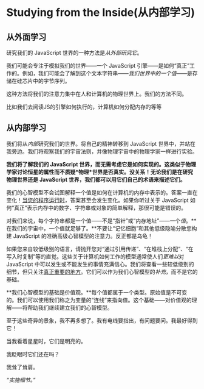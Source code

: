 # Studying from the Inside(从内部学习)

## 从外面学习

研究我们的 JavaScript 世界的一种方法是*从外部研究它*。

我们可能会专注于模拟我们的世界——一个 JavaScript 引擎——是如何“真正”工作的。例如，我们可能会了解到这个文本字符串——*我们世界中的一个值*——是存储在硅芯片中的字节序列。

这种方法将我们的注意力集中在人和计算机的物理世界上。我们的方法不同。

比如我们去阅读JS的引擎如何执行的，计算机如何分配内存的等等

## 从内部学习

我们将从*内部*研究我们的世界。将自己的精神转移到 JavaScript 世界中，并站在我旁边。我们将观察我们的宇宙法则，并像物理宇宙中的物理学家一样进行实验。

**我们将了解我们的 JavaScript 世界，而无需考虑它是如何实现的。这类似于物理学家讨论恒星的属性而不质疑\*物理\*世界是否真实。没关系！无论我们是在研究物理世界还是 JavaScript 世界，我们都可以用它们自己的术语来描述它们。**

我们的心智模型不会试图解释一个值是如何在计算机的内存中表示的。答案一直在变化！[当您的程序运行时](https://v8.dev/blog/react-cliff)，答案甚至会发生变化。如果你听过关于 JavaScript 如何“真正”表示内存中的数字、字符串或对象的简单解释，那很可能是错误的。

对我们来说，每个字符串都是一个值——不是“指针”或“内存地址”——一个*值*。**在我们的宇宙中，一个值就足够了。**不要让“记忆细胞”和其他低级隐喻分散您构建 JavaScript 的准确高级心智模型的注意力。反正都是乌龟！

如果您来自较低级别的语言，请抛开您对“通过引用传递”、“在堆栈上分配”、“在写入时复制”等的直觉。这些关于计算机如何工作的模型通常使人们*更难以*对 JavaScript 中可以发生或不能发生的事情充满信心。我们将查看一些较低级别的细节，但只关注[真正重要的地方](https://www.joelonsoftware.com/2002/11/11/the-law-of-leaky-abstractions/)。它们可以作为我们心智模型的*补充*，而不是它的基础。

**我们心智模型的基础是价值观。**每个值都属于一个类型。原始值是不可变的。我们可以使用我们称之为变量的“连线”来指向值。这个基础——对价值观的理解——将帮助我们继续建立我们的心智模型。

至于这些奇异的景象，我不再多想了。我有电线要指出，有问题要问。我最好得到它！

当我看着星星时，它们是明亮的。

我眨眼时它们还在吗？

我耸了耸肩。

*“实施细节。”*

